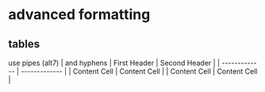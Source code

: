 # advanced formatting

## tables
use pipes (alt7) | and hyphens 
| First Header  | Second Header |
| ------------- | ------------- |
| Content Cell  | Content Cell  |
| Content Cell  | Content Cell  |

